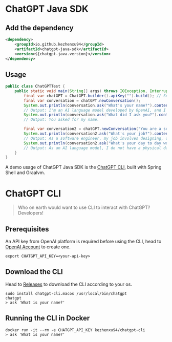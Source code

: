 # ChatGPT Java SDK

## Add the dependency

```xml
<dependency>
    <groupId>io.github.kezhenxu94</groupId>
    <artifactId>chatgpt-java-sdk</artifactId>
    <version>${chatgpt-java.version}</version>
</dependency>
```

## Usage

```java
public class ChatGPTTest {
    public static void main(String[] args) throws IOException, InterruptedException {
        final var chatGPT = ChatGPT.builder().apiKey("").build(); // Setting API Key via environment variable (CHATGPT_API_KEY) is also supported.
        final var conversation = chatGPT.newConversation();
        System.out.println(conversation.ask("What's your name?").content());
        // Output: I'm an AI language model developed by OpenAI, and I don't have a name. What can I help you with today?
        System.out.println(conversation.ask("What did I ask you?").content());
        // Output: You asked for my name.

        final var conversation2 = chatGPT.newConversation("You are a software engineer.");
        System.out.println(conversation2.ask("What's your job?").content());
        // Output: As a software engineer, my job involves designing, developing, testing, and maintaining software systems and applications. It can involve tasks such as writing code, debugging programs, troubleshooting issues, and collaborating with other team members to ensure the overall functionality and efficiency of the software being developed. I may also need to work on improving existing software, conducting research to identify new technologies or methods that could benefit my team, and keeping up with industry trends and best practices to continuously improve my skills and knowledge.
        System.out.println(conversation2.ask("What's your day to day work?").content());
        // Output: As an AI language model, I do not have a physical day-to-day work environment. However, as a software engineer, a typical day may involve various activities such as:
    }
}
```

A demo usage of ChatGPT Java SDK is the [ChatGPT CLI](#chatgpt-cli), built with Spring Shell and Graalvm.

# ChatGPT CLI

> Who on earth would want to use CLI to interact with ChatGPT? Developers!

## Prerequisites

An API key from OpenAI platform is required before using the CLI, head
to [OpenAI Account](https://platform.openai.com/account/api-keys) to create one.

```shell
export CHATGPT_API_KEY=<your-api-key>
```

## Download the CLI

Head to [Releases](https://github.com/kezhenxu94/chatgpt-java/releases) to download the CLI according to your os.

```shell
sudo install chatgpt-cli.macos /usr/local/bin/chatgpt
chatgpt
> ask 'What is your name?'
```

## Running the CLI in Docker

```shell
docker run -it --rm -e CHATGPT_API_KEY kezhenxu94/chatgpt-cli
> ask 'What is your name?'
```
